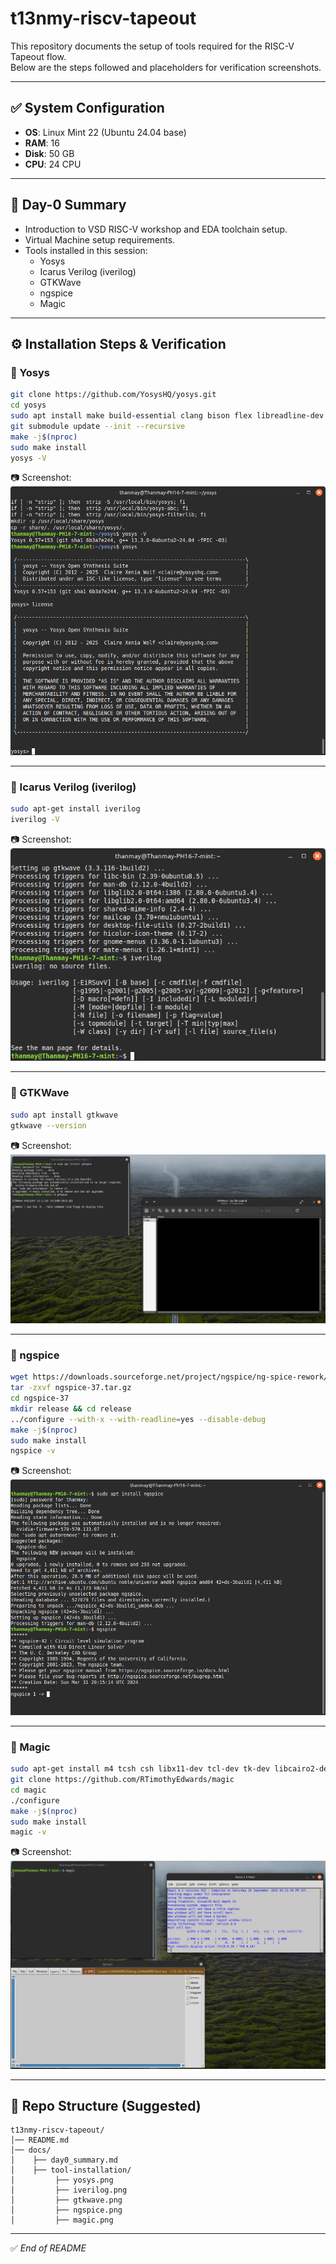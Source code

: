 # t13nmy-riscv-tapeout

This repository documents the setup of tools required for the RISC-V Tapeout flow.  
Below are the steps followed and placeholders for verification screenshots.

---

## ✅ System Configuration
- **OS**: Linux Mint 22 (Ubuntu 24.04 base)
- **RAM**: 16
- **Disk**: 50 GB
- **CPU**: 24 CPU

---

## 📌 Day-0 Summary
- Introduction to VSD RISC-V workshop and EDA toolchain setup.  
- Virtual Machine setup requirements.  
- Tools installed in this session:  
  - Yosys  
  - Icarus Verilog (iverilog)  
  - GTKWave  
  - ngspice  
  - Magic  

---

## ⚙️ Installation Steps & Verification

### 🔹 Yosys
```bash
git clone https://github.com/YosysHQ/yosys.git
cd yosys
sudo apt install make build-essential clang bison flex libreadline-dev gawk tcl-dev libffi-dev git graphviz xdot pkg-config python3 libboost-system-dev libboost-python-dev libboost-filesystem-dev zlib1g-dev
git submodule update --init --recursive
make -j$(nproc)
sudo make install
yosys -V
```

📷 Screenshot:  
![Yosys Version](screenshots/yosys.png)

---

### 🔹 Icarus Verilog (iverilog)
```bash
sudo apt-get install iverilog
iverilog -V
```

📷 Screenshot:  
![Icarus Verilog Version](screenshots/iverilog.png)

---

### 🔹 GTKWave
```bash
sudo apt install gtkwave
gtkwave --version
```

📷 Screenshot:  
![GTKWave Version](screenshots/gtkwave.png)

---

### 🔹 ngspice
```bash
wget https://downloads.sourceforge.net/project/ngspice/ng-spice-rework/37/ngspice-37.tar.gz
tar -zxvf ngspice-37.tar.gz
cd ngspice-37
mkdir release && cd release
../configure --with-x --with-readline=yes --disable-debug
make -j$(nproc)
sudo make install
ngspice -v
```

📷 Screenshot:  
![ngspice Version](screenshots/ngspice.png)

---

### 🔹 Magic
```bash
sudo apt-get install m4 tcsh csh libx11-dev tcl-dev tk-dev libcairo2-dev mesa-common-dev libglu1-mesa-dev libncurses-dev
git clone https://github.com/RTimothyEdwards/magic
cd magic
./configure
make -j$(nproc)
sudo make install
magic -v
```

📷 Screenshot:  
![Magic Version](screenshots/magic.png)

---

## 📂 Repo Structure (Suggested)
```
t13nmy-riscv-tapeout/
│── README.md
│── docs/
│    ├── day0_summary.md
│    ├── tool-installation/
│         ├── yosys.png
│         ├── iverilog.png
│         ├── gtkwave.png
│         ├── ngspice.png
│         ├── magic.png
```

---

✅ *End of README*
